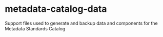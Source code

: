 # metadata-catalog-data
Support files used to generate and backup data and components for the Metadata Standards Catalog
